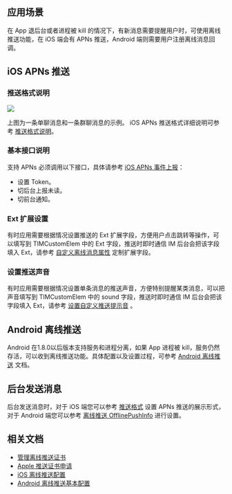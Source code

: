## 应用场景
在 App 退后台或者进程被 kill 的情况下，有新消息需要提醒用户时，可使用离线推送功能，在 iOS 端会有 APNs 推送，Android 端则需要用户注册离线消息回调。

## iOS APNs 推送
### 推送格式说明

![](https://main.qcloudimg.com/raw/8bb11ef0a0ff210c1b0a1ab65da63c2f.png)


上图为一条单聊消息和一条群聊消息的示例。
iOS APNs 推送格式详细说明可参考 [推送格式说明](https://intl.cloud.tencent.com/document/product/1047/34347)。

### 基本接口说明
支持 APNs 必须调用以下接口，具体请参考 [iOS APNs 事件上报](https://intl.cloud.tencent.com/document/product/1047/34347)：
- 设置 Token。
- 切后台上报未读。
- 切前台通知。

### Ext 扩展设置
有时应用需要根据情况设置推送的 Ext 扩展字段，方便用户点击跳转等操作，可以填写到 TIMCustomElem 中的 Ext 字段，推送时即时通信 IM 后台会把该字段填入 Ext，请参考 [自定义离线消息属性](https://intl.cloud.tencent.com/document/product/1047/34347) 定制扩展字段。

### 设置推送声音
有时应用需要根据情况设置单条消息的推送声音，方便特别提醒某类消息，可以把声音填写到 TIMCustomElem 中的 sound 字段，推送时即时通信 IM 后台会把该字段填入 Ext，请参考 [设置自定义推送提示音](https://intl.cloud.tencent.com/document/product/1047/34347) 。

## Android 离线推送
Android 在1.8.0以后版本支持服务和进程分离，如果 App 进程被 kill，服务仍然存活，可以收到离线推送功能。具体配置以及设置过程，可参考 [Android 离线推送](https://intl.cloud.tencent.com/document/product/1047/34336) 文档。

## 后台发送消息
后台发送消息时，对于 iOS 端您可以参考 [推送格式](https://intl.cloud.tencent.com/document/product/1047/34347) 设置 APNs 推送的展示形式，对于 Android 端您可以参考 [离线推送 OfflinePushInfo](https://intl.cloud.tencent.com/document/product/1047/33527) 进行设置。

## 相关文档
- [管理离线推送证书](https://intl.cloud.tencent.com/document/product/1047/34540)
- [Apple 推送证书申请](https://intl.cloud.tencent.com/document/product/1047/34346)
- [iOS 离线推送配置](https://intl.cloud.tencent.com/document/product/1047/34347)
- [Android 离线推送基本配置](https://intl.cloud.tencent.com/document/product/1047/34336)
